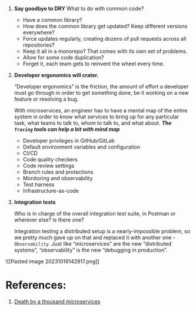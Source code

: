 
1. **Say goodbye to DRY**
   What to do with common code?
	- Have a common library?
	- How does the common library get updated? Keep different versions everywhere?
	- Force updates regularly, creating dozens of pull requests across all repositories?
	- Keep it all in a monorepo? That comes with its _own_ set of problems.
	- Allow for some code duplication?
	- Forget it, each team gets to reinvent the wheel every time.

2. **Developer ergonomics will crater.** 
   
   “Developer ergonomics” is the friction, the amount of effort a developer must go through in order to get something done, be it working on a new feature or resolving a bug.
   
   With microservices, an engineer has to have a mental map of the entire system in order to know what services to bring up for any particular task, what teams to talk to, whom to talk to, and what about. ***The `Tracing` tools can help a bit with mind map***
   
	- Developer privileges in GitHub/GitLab
	- Default environment variables and configuration
	- CI/CD
	- Code quality checkers
	- Code review settings
	- Branch rules and protections
	- Monitoring and observability
	- Test harness
	- Infrastructure-as-code

3. **Integration tests**
   
   Who is in charge of the overall integration test suite, in Postman or wherever else? Is there one?
   
   Integration testing a distributed setup is a nearly-impossible problem, so we pretty much gave up on that and replaced it with another one - `Observability`. Just like “microservices” are the new “distributed systems”, “observability” is the new “debugging in production”.
   
![[Pasted image 20231019142917.png]]



# References: 

1. [Death by a thousand microservices](https://renegadeotter.com/2023/09/10/death-by-a-thousand-microservices.html)